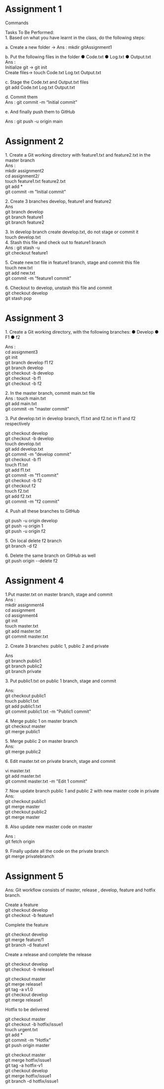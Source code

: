 # Assignment 1

Commands 

Tasks To Be Performed:   
1\. Based on what you have learnt in the class, do the following steps: 

a. Create a new folder    →  Ans : mkdir gitAssignment1

b. Put the following files in the folder ● Code.txt ● Log.txt ● Output.txt   
Ans :   
Initialize git  → git init  
Create files→  touch  Code.txt Log.txt Output.txt

c. Stage the Code.txt and Output.txt files  
git add Code.txt Log.txt Output.txt

 d. Commit them  
Ans : git commit \-m “Initial commit”

 e. And finally push them to GitHub

Ans : git push \-u origin main

# Assignment 2

1\. Create a Git working directory with feature1.txt and feature2.txt in the master branch  
Ans :  
mkdir assignment2  
cd assignment2/  
touch feature1.txt feature2.txt  
git add \*  
git commit \-m "Initial commit"

2\. Create 3 branches develop, feature1 and feature2   
Ans   
git branch develop  
git branch feature1  
git branch feature2

3\. In develop branch create develop.txt, do not stage or commit it   
touch develop.txt  
4\. Stash this file and check out to feature1 branch   
Ans : git stash \-u  
git checkout feature1

5\. Create new.txt file in feature1 branch, stage and commit this file   
touch new.txt  
git add new.txt  
git commit \-m “feature1 commit”

6\. Checkout to develop, unstash this file and commit  
git checkout develop   
git stash pop

# Assignment 3

1\. Create a Git working directory, with the following branches: ● Develop ● F1 ● f2 

Ans :   
  cd assignment3  
   git init  
   git branch develop f1 f2  
   git branch develop  
   git checkout \-b develop  
   git checkout \-b f1  
   git checkout \-b f2

2\. In the master branch, commit main.txt file   
 Ans :  touch main.txt  
  git add main.txt  
  git commit \-m "master commit"

3\. Put develop.txt in develop branch, f1.txt and f2.txt in f1 and f2 respectively 

 git checkout develop  
   git checkout \-b develop  
   touch develop.txt  
   git add develop.txt  
   git commit \-m "develop commit"  
  git checkout \-b f1  
   touch f1.txt  
   git add f1.txt  
   git commit \-m "f1 commit"  
   git checkout \-b f2  
   git checkout f2  
   touch f2.txt  
   git add f2.txt  
   git commit \-m "f2 commit"

4\. Push all these branches to GitHub

git push \-u origin develop   
git push \-u origin 1  
 git push \-u origin f2

5\. On local delete f2 branch   
git branch \-d f2

6\. Delete the same branch on GitHub as well  
git push origin \--delete f2

# Assignment 4

1.Put master.txt on master branch, stage and commit   
Ans :   
   mkdir assignment4  
    cd assignment  
   cd assignment4  
   git init  
   touch master.txt  
   git add master.txt   
   git commit master.txt 

2\. Create 3 branches: public 1, public 2 and private

Ans   
   git branch public1  
   git branch public2  
   git branch private

 3\. Put public1.txt on public 1 branch, stage and commit

Ans:   
git checkout public1  
touch public1.txt  
git add public1.txt   
git commit public1.txt \-m "Public1 commit"

 4\. Merge public 1 on master branch  
  git checkout master  
  git merge public1

5\. Merge public 2 on master branch  
Ans:  
git merge public2

6\. Edit master.txt on private branch, stage and commit 

 vi master.txt   
 git add master.txt   
 git commit master.txt \-m "Edit 1 commit"

7\. Now update branch public 1 and public 2 with new master code in private   
Ans:  
   git checkout public1  
   git merge master   
   git checkout public2  
   git merge master

8\. Also update new master code on master 

Ans :   
git fetch origin

9\. Finally update all the code on the private branch  
git merge privatebranch

# Assignment 5 

Ans: 
Git workflow consists of master, release , develop, feature and hotfix branch.

Create a feature\
git checkout develop\
git checkout -b feature1

Complete the feature

git checkout develop\
git merge feature/1\
git branch -d feature1

Create a release and complete the release

git checkout develop\
git checkout -b release1


git checkout master\
git merge release1\
git tag -a v1.0\
git checkout develop\
git merge release1




Hotfix to be delivered

git checkout master\
git checkout -b hotfix/issue1\
touch urgent.txt\
git add *\
git commit -m “Hotfix”\
git push origin master


git checkout master\
git merge hotfix/issue1\
git tag -a hotfix-v1\
git checkout develop\
git merge hotfix/issue1\
git branch -d hotfix/issue1


